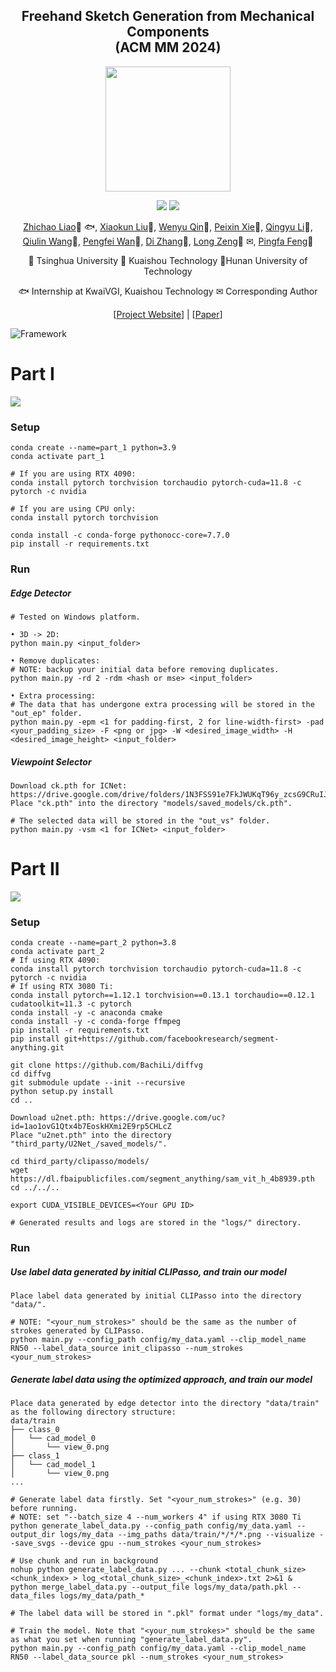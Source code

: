 <!-- # Freehand Sketch Generation from Mechanical Components

## ACM MM 2024 -->

<div align="center">
<h2>Freehand Sketch Generation from Mechanical Components </center> <br> <center>(ACM MM 2024)</h2>
<div align="center">  <img src='static/images/momohuhuhuluobo.jpg' style="height:200px"></img>  </div>

<a href='https://mcfreeskegen.github.io/'><img src='https://img.shields.io/badge/Project-Page-Green'></a>
<a href='https://arxiv.org/abs/2408.05966'><img src='https://img.shields.io/badge/ArXiv-2408.05966-red'></a> 

[Zhichao Liao](https://scholar.google.com/citations?user=4eRwbOEAAAAJ&hl=zh-CN&authuser=1)🍎 🐟, [Xiaokun Liu]()🥕, [Wenyu Qin]()🥕, [Peixin Xie]()🦋, [Qingyu Li]()🥕, 
[Qiulin Wang]()🥕, [Pengfei Wan]()🥕, [Di Zhang]()🥕, [Long Zeng]()🍎 ✉, [Pingfa Feng]()🍎<br />
  
🍎 Tsinghua University  🥕 Kuaishou Technology  🦋Hunan University of Technology 

🐟 Internship at KwaiVGI, Kuaishou Technology  ✉ Corresponding Author



[<a href="https://mcfreeskegen.github.io/">Project Website</a>] | [<a href="https://arxiv.org/abs/2408.05966">Paper</a>]
</div>

![Framework](images/framework.png)



# Part I
![](../archive/result_img.png)
### Setup
```
conda create --name=part_1 python=3.9
conda activate part_1

# If you are using RTX 4090:
conda install pytorch torchvision torchaudio pytorch-cuda=11.8 -c pytorch -c nvidia

# If you are using CPU only:
conda install pytorch torchvision

conda install -c conda-forge pythonocc-core=7.7.0
pip install -r requirements.txt
```
### Run
##### Edge Detector
```
# Tested on Windows platform.

• 3D -> 2D:
python main.py <input_folder>

• Remove duplicates:
# NOTE: backup your initial data before removing duplicates.
python main.py -rd 2 -rdm <hash or mse> <input_folder>

• Extra processing:
# The data that has undergone extra processing will be stored in the "out_ep" folder.
python main.py -epm <1 for padding-first, 2 for line-width-first> -pad <your_padding_size> -F <png or jpg> -W <desired_image_width> -H <desired_image_height> <input_folder>
```
##### Viewpoint Selector
```
Download ck.pth for ICNet: https://drive.google.com/drive/folders/1N3FSS91e7FkJWUKqT96y_zcsG9CRuIJw
Place "ck.pth" into the directory "models/saved_models/ck.pth".

# The selected data will be stored in the "out_vs" folder.
python main.py -vsm <1 for ICNet> <input_folder>
```


# Part II
![](../archive/architecture.png)
### Setup
```
conda create --name=part_2 python=3.8
conda activate part_2
# If using RTX 4090:
conda install pytorch torchvision torchaudio pytorch-cuda=11.8 -c pytorch -c nvidia
# If using RTX 3080 Ti:
conda install pytorch==1.12.1 torchvision==0.13.1 torchaudio==0.12.1 cudatoolkit=11.3 -c pytorch
conda install -y -c anaconda cmake
conda install -y -c conda-forge ffmpeg
pip install -r requirements.txt
pip install git+https://github.com/facebookresearch/segment-anything.git

git clone https://github.com/BachiLi/diffvg
cd diffvg
git submodule update --init --recursive
python setup.py install
cd ..

Download u2net.pth: https://drive.google.com/uc?id=1ao1ovG1Qtx4b7EoskHXmi2E9rp5CHLcZ
Place "u2net.pth" into the directory "third_party/U2Net_/saved_models/".

cd third_party/clipasso/models/
wget https://dl.fbaipublicfiles.com/segment_anything/sam_vit_h_4b8939.pth
cd ../../..

export CUDA_VISIBLE_DEVICES=<Your GPU ID>

# Generated results and logs are stored in the "logs/" directory.
```
### Run
##### Use label data generated by initial CLIPasso, and train our model
```
Place label data generated by initial CLIPasso into the directory "data/".

# NOTE: "<your_num_strokes>" should be the same as the number of strokes generated by CLIPasso. 
python main.py --config_path config/my_data.yaml --clip_model_name RN50 --label_data_source init_clipasso --num_strokes <your_num_strokes>
```
##### Generate label data using the optimized approach, and train our model
```
Place data generated by edge detector into the directory "data/train" as the following directory structure:
data/train
├── class_0
│   └── cad_model_0
│       └── view_0.png
├── class_1
│   └── cad_model_1
│       └── view_0.png
...

# Generate label data firstly. Set "<your_num_strokes>" (e.g. 30) before running.
# NOTE: set "--batch_size 4 --num_workers 4" if using RTX 3080 Ti
python generate_label_data.py --config_path config/my_data.yaml --output_dir logs/my_data --img_paths data/train/*/*/*.png --visualize --save_svgs --device gpu --num_strokes <your_num_strokes>

# Use chunk and run in background
nohup python generate_label_data.py ... --chunk <total_chunk_size> <chunk_index> > log_<total_chunk_size>_<chunk_index>.txt 2>&1 &
python merge_label_data.py --output_file logs/my_data/path.pkl --data_files logs/my_data/path_*

# The label data will be stored in ".pkl" format under "logs/my_data".

# Train the model. Note that "<your_num_strokes>" should be the same as what you set when running "generate_label_data.py".
python main.py --config_path config/my_data.yaml --clip_model_name RN50 --label_data_source pkl --num_strokes <your_num_strokes>
```
